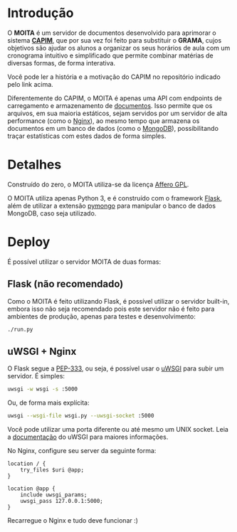 Introdução
==========
O **MOITA** é um servidor de documentos desenvolvido para aprimorar o sistema
[**CAPIM**](https://github.com/ramiropolla/capim), que por sua vez foi feito
para substituir o **GRAMA**, cujos objetivos são ajudar os alunos a organizar os
seus horários de aula com um cronograma intuitivo e simplificado que permite
combinar matérias de diversas formas, de forma interativa.

Você pode ler a história e a motivação do CAPIM no repositório indicado pelo
link acima.

Diferentemente do CAPIM, o MOITA é apenas uma API com endpoints de carregamento
e armazenamento de [documentos](http://docs.mongodb.org/manual/core/document/).
Isso permite que os arquivos, em sua maioria estáticos, sejam servidos por um
servidor de alta performance (como o [Nginx](http://nginx.org/)), ao mesmo tempo
que armazena os documentos em um banco de dados (como o
[MongoDB](http://mongodb.org/)), possibilitando traçar estatísticas com estes
dados de forma simples.

Detalhes
========
Construído do zero, o MOITA utiliza-se da licença [Affero GPL](LICENSE).

O MOITA utiliza apenas Python 3, e é construído com o framework
[Flask](https://github.com/mitsuhiko/flask), além de utilizar a extensão
[pymongo](https://github.com/mongodb/mongo-python-driver) para manipular o banco
de dados MongoDB, caso seja utilizado.

Deploy
======
É possível utilizar o servidor MOITA de duas formas:

Flask (não recomendado)
-----------------------------------
Como o MOITA é feito utilizando Flask, é possível utilizar o servidor built-in,
embora isso não seja recomendado pois este servidor não é feito para ambientes
de produção, apenas para testes e desenvolvimento:

```sh
./run.py
```

uWSGI + Nginx
-------------
O Flask segue a [PEP-333](https://www.python.org/dev/peps/pep-0333/), ou seja,
é possível usar o [uWSGI](https://uwsgi-docs.readthedocs.org/en/latest/) para
subir um servidor. É simples:

```sh
uwsgi -w wsgi -s :5000
```
Ou, de forma mais explícita:
```sh
uwsgi --wsgi-file wsgi.py --uwsgi-socket :5000
```
Você pode utilizar uma porta diferente ou até mesmo um UNIX socket. Leia a
[documentação](http://uwsgi-docs.readthedocs.org/en/latest/WSGIquickstart.html)
do uWSGI para maiores informações.

No Nginx, configure seu server da seguinte forma:
```
location / {
    try_files $uri @app;
}

location @app {
    include uwsgi_params;
    uwsgi_pass 127.0.0.1:5000;
}
```
Recarregue o Nginx e tudo deve funcionar :)
